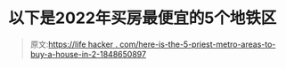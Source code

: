 # 以下是2022年买房最便宜的5个地铁区

> 原文:[https://life hacker . com/here-is-the-5-priest-metro-areas-to-buy-a-house-in-2-1848650897](https://lifehacker.com/here-are-the-5-cheapest-metro-areas-to-buy-a-house-in-2-1848650897)